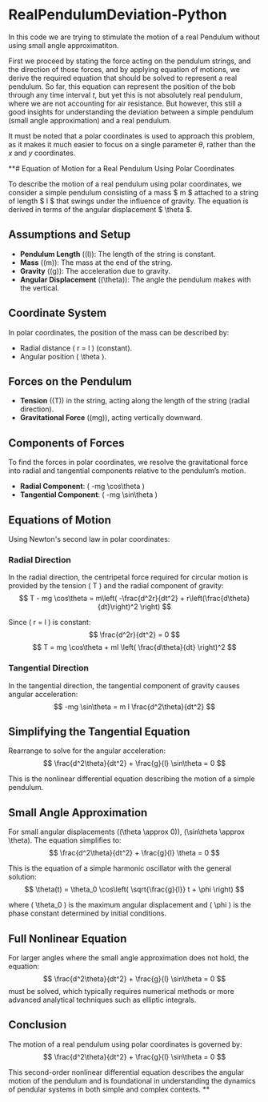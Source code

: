 # RealPendulumDeviation-Python
In this code we are trying to stimulate the motion of a real Pendulum without using small angle approximatiton.

First we proceed by stating the force acting on the pendulum strings, and the direction of those forces, and by applying equation of motions, we derive the required equation that should be solved to represent a real pendulum. So far, this equation can represent the position of the bob through any time interval $t$, but yet this is not absolutely real pendulum, where we are not accounting for air resistance. But however, this still a good insights for understanding the deviation between a simple pendulum (small angle approximation) and a real pendulum.

It must be noted that a polar coordinates is used to approach this problem, as it makes it much easier to focus on a single parameter $\theta$, rather than the $x$ and $y$ coordinates.

**# Equation of Motion for a Real Pendulum Using Polar Coordinates

To describe the motion of a real pendulum using polar coordinates, we consider a simple pendulum consisting of a mass $ m $ attached to a string of length $ l $ that swings under the influence of gravity. The equation is derived in terms of the angular displacement $ \theta $.

## Assumptions and Setup

- **Pendulum Length** (\(l\)): The length of the string is constant.
- **Mass** (\(m\)): The mass at the end of the string.
- **Gravity** (\(g\)): The acceleration due to gravity.
- **Angular Displacement** (\(\theta\)): The angle the pendulum makes with the vertical.

## Coordinate System

In polar coordinates, the position of the mass can be described by:
- Radial distance \( r = l \) (constant).
- Angular position \( \theta \).

## Forces on the Pendulum

- **Tension** (\(T\)) in the string, acting along the length of the string (radial direction).
- **Gravitational Force** (\(mg\)), acting vertically downward.

## Components of Forces

To find the forces in polar coordinates, we resolve the gravitational force into radial and tangential components relative to the pendulum’s motion.

- **Radial Component**: \( -mg \cos\theta \)
- **Tangential Component**: \( -mg \sin\theta \)

## Equations of Motion

Using Newton's second law in polar coordinates:

### Radial Direction

In the radial direction, the centripetal force required for circular motion is provided by the tension \( T \) and the radial component of gravity:
$$
T - mg \cos\theta = m\left( -\frac{d^2r}{dt^2} + r\left(\frac{d\theta}{dt}\right)^2 \right)
$$

Since \( r = l \) is constant:
$$
\frac{d^2r}{dt^2} = 0
$$
$$
T = mg \cos\theta + ml \left( \frac{d\theta}{dt} \right)^2
$$

### Tangential Direction

In the tangential direction, the tangential component of gravity causes angular acceleration:
$$
-mg \sin\theta = m l \frac{d^2\theta}{dt^2}
$$

## Simplifying the Tangential Equation

Rearrange to solve for the angular acceleration:
$$
\frac{d^2\theta}{dt^2} + \frac{g}{l} \sin\theta = 0
$$

This is the nonlinear differential equation describing the motion of a simple pendulum.

## Small Angle Approximation

For small angular displacements (\(\theta \approx 0\)), \(\sin\theta \approx \theta\). The equation simplifies to:
$$
\frac{d^2\theta}{dt^2} + \frac{g}{l} \theta = 0
$$

This is the equation of a simple harmonic oscillator with the general solution:
$$
\theta(t) = \theta_0 \cos\left( \sqrt{\frac{g}{l}} t + \phi \right)
$$

where \( \theta_0 \) is the maximum angular displacement and \( \phi \) is the phase constant determined by initial conditions.

## Full Nonlinear Equation

For larger angles where the small angle approximation does not hold, the equation:
$$
\frac{d^2\theta}{dt^2} + \frac{g}{l} \sin\theta = 0
$$
must be solved, which typically requires numerical methods or more advanced analytical techniques such as elliptic integrals.

## Conclusion

The motion of a real pendulum using polar coordinates is governed by:
$$
\frac{d^2\theta}{dt^2} + \frac{g}{l} \sin\theta = 0
$$

This second-order nonlinear differential equation describes the angular motion of the pendulum and is foundational in understanding the dynamics of pendular systems in both simple and complex contexts.
**
